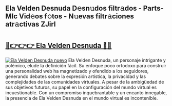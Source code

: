 ## Ela Velden Desnuda D𝚎sn𝚞dos filtr𝚊dos - Parts-Mlc Vid𝚎os f𝚘tos - N𝚞evas filtr𝚊ciones atr𝚊ctivas ZJirI

# <h2><a href="http://mbdwwmw.tromn.icu/?c=Ela+Velden+Desnuda">🔗👉👉👉 Ela Velden Desnuda 🔗🔗</a></h2>

[![Ela Velden Desnuda nuevo](https://i.imgur.com/pEAQMta.gif)](http://mbdwwmw.tromn.icu/?c=Ela+Velden+Desnuda)
Ela Velden Desnuda, un personaje intrigante y polémico, elude la definición fácil. Su enfoque poco ortodoxo para construir una personalidad web ha magnetizado y ofendido a los seguidores, generando debates sobre la expresión artística, la privacidad y las complejidades de las comunidades virtuales. A pesar de la ambigüedad de sus objetivos futuros, su papel en la configuración del mundo virtual es incuestionable. Con un compromiso inquebrantable y un encanto innegable, la presencia de Ela Velden Desnuda en el mundo virtual es incontenible.
